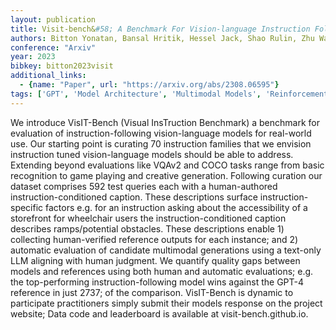 ```yaml
---
layout: publication
title: Visit-bench&#58; A Benchmark For Vision-language Instruction Following Inspired By Real-world Use
authors: Bitton Yonatan, Bansal Hritik, Hessel Jack, Shao Rulin, Zhu Wanrong, Awadalla Anas, Gardner Josh, Taori Rohan, Schmidt Ludwig
conference: "Arxiv"
year: 2023
bibkey: bitton2023visit
additional_links:
  - {name: "Paper", url: "https://arxiv.org/abs/2308.06595"}
tags: ['GPT', 'Model Architecture', 'Multimodal Models', 'Reinforcement Learning', 'TACL']
---
```

We introduce VisIT-Bench (Visual InsTruction Benchmark) a benchmark for evaluation of instruction-following vision-language models for real-world use. Our starting point is curating 70 instruction families that we envision instruction tuned vision-language models should be able to address. Extending beyond evaluations like VQAv2 and COCO tasks range from basic recognition to game playing and creative generation. Following curation our dataset comprises 592 test queries each with a human-authored instruction-conditioned caption. These descriptions surface instruction-specific factors e.g. for an instruction asking about the accessibility of a storefront for wheelchair users the instruction-conditioned caption describes ramps/potential obstacles. These descriptions enable 1) collecting human-verified reference outputs for each instance; and 2) automatic evaluation of candidate multimodal generations using a text-only LLM aligning with human judgment. We quantify quality gaps between models and references using both human and automatic evaluations; e.g. the top-performing instruction-following model wins against the GPT-4 reference in just 2737; of the comparison. VisIT-Bench is dynamic to participate practitioners simply submit their models response on the project website; Data code and leaderboard is available at visit-bench.github.io.
